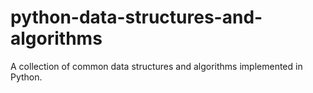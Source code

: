 # python-data-structures-and-algorithms

A collection of common data structures and algorithms implemented in Python.
